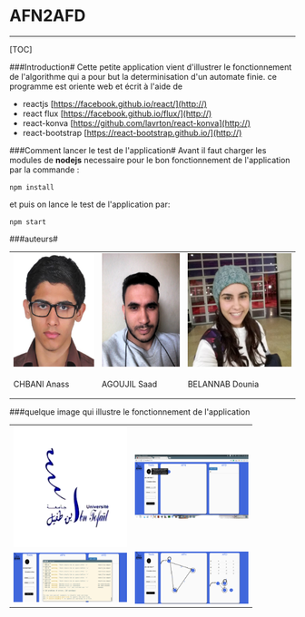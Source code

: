 

# AFN2AFD
-	-	-
[TOC]

###Introduction#
 Cette petite application  vient d'illustrer le fonctionnement de l'algorithme qui a pour but la determinisation d'un automate finie. ce programme est oriente web et écrit à l'aide de
* reactjs [https://facebook.github.io/react/](http://)
* react flux [https://facebook.github.io/flux/](http://)
* react-konva [https://github.com/lavrton/react-konva](http://)
* react-bootstrap [https://react-bootstrap.github.io/](http://)

###Comment lancer le test de l'application#
Avant il faut charger les modules de **nodejs** necessaire pour le bon fonctionnement de l'application par la commande :
```
npm install

```
et puis on lance le test de l'application par:
```
npm start

```
###auteurs#
<table>
<tr>
<td><img src="anass.jpg" alt="Drawing" style="height:200px; "/></td>
<td><img src="saad.jpg" alt="Drawing" style="height: 200px;"/></td>
<td><img src="dounia.jpg" alt="Drawing" style="height: 200px;"/></td>
</tr>
<tr>
<td><p>CHBANI Anass</p></td>
<td><p>AGOUJIL Saad</p></td>
<td>BELANNAB Dounia</td>
</tr>

</table>
###quelque image qui illustre le fonctionnement de l'application
<table>
<tr>
<td><img src="ensaimage.png" alt="Drawing" style="width:200px; "/></td>
<td><img src="im1.png" alt="Drawing" style="width: 200px;"/></td>

</tr>
<tr>
<td><img src="im2.png" alt="Drawing" style="width: 200px; "/></td>
<td><img src="im3.png" alt="Drawing" style="width: 200px; "/></td>
</tr>


</table>
